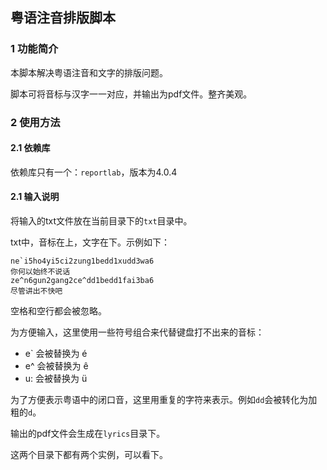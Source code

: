 ## 粤语注音排版脚本

### 1 功能简介
本脚本解决粤语注音和文字的排版问题。

脚本可将音标与汉字一一对应，并输出为pdf文件。整齐美观。

### 2 使用方法
#### 2.1 依赖库
依赖库只有一个：`reportlab`，版本为4.0.4

#### 2.1 输入说明
将输入的txt文件放在当前目录下的`txt`目录中。

txt中，音标在上，文字在下。示例如下：
```
ne`i5ho4yi5ci2zung1bedd1xudd3wa6
你何以始终不说话
ze^n6gun2gang2ce^dd1bedd1fai3ba6
尽管讲出不快吧
```

空格和空行都会被忽略。

为方便输入，这里使用一些符号组合来代替键盘打不出来的音标：
- e` 会被替换为 é
- e^ 会被替换为 ê
- u: 会被替换为 ü

为了方便表示粤语中的闭口音，这里用重复的字符来表示。例如`dd`会被转化为加粗的`d`。

输出的pdf文件会生成在`lyrics`目录下。  

这两个目录下都有两个实例，可以看下。


